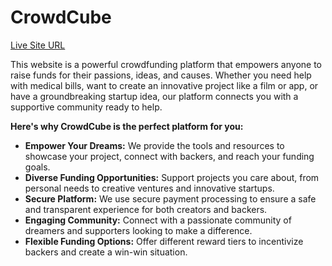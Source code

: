 # CrowdCube

[Live Site URL](https://crowdcube-8ab29.web.app) 

This website is a powerful crowdfunding platform that empowers anyone to raise funds for their passions, ideas, and causes. Whether you need help with medical bills, want to create an innovative project like a film or app, or have a groundbreaking startup idea, our platform connects you with a supportive community ready to help.

**Here's why CrowdCube is the perfect platform for you:**

* **Empower Your Dreams:** We provide the tools and resources to showcase your project, connect with backers, and reach your funding goals.
* **Diverse Funding Opportunities:** Support projects you care about, from personal needs to creative ventures and innovative startups.
* **Secure Platform:** We use secure payment processing to ensure a safe and transparent experience for both creators and backers.
* **Engaging Community:** Connect with a passionate community of dreamers and supporters looking to make a difference.
* **Flexible Funding Options:** Offer different reward tiers to incentivize backers and create a win-win situation.
